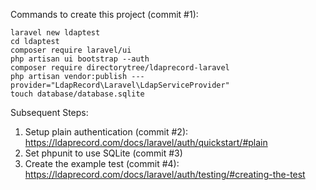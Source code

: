 Commands to create this project (commit #1):

```
laravel new ldaptest
cd ldaptest
composer require laravel/ui
php artisan ui bootstrap --auth
composer require directorytree/ldaprecord-laravel
php artisan vendor:publish ---provider="LdapRecord\Laravel\LdapServiceProvider"
touch database/database.sqlite
```

Subsequent Steps:

1. Setup plain authentication (commit #2): https://ldaprecord.com/docs/laravel/auth/quickstart/#plain
2. Set phpunit to use SQLite (commit #3)
3. Create the example test (commit #4): https://ldaprecord.com/docs/laravel/auth/testing/#creating-the-test
